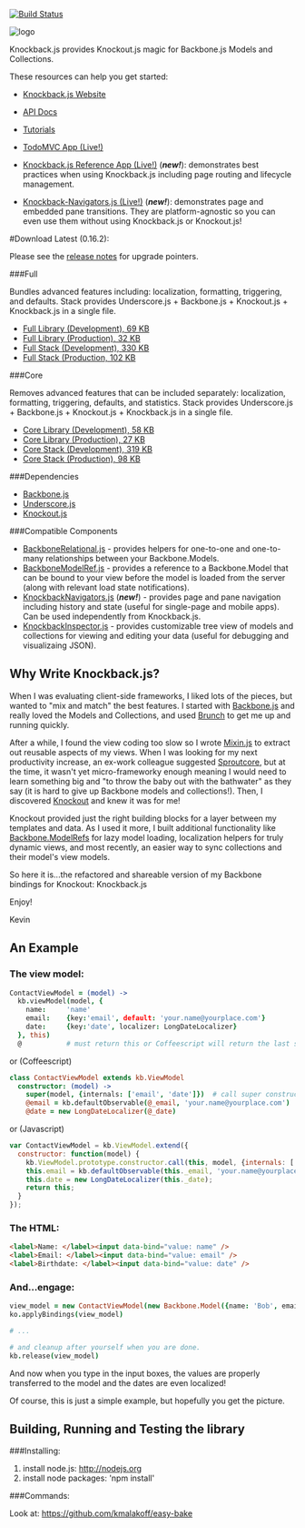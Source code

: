 [![Build Status](https://secure.travis-ci.org/kmalakoff/knockback.png)](http://travis-ci.org/kmalakoff/knockback)

![logo](https://github.com/kmalakoff/knockback/raw/master/media/logo.png)

Knockback.js provides Knockout.js magic for Backbone.js Models and Collections.

These resources can help you get started:

* [Knockback.js Website](http://kmalakoff.github.com/knockback/)

* [API Docs](http://kmalakoff.github.com/knockback/doc/index.html)

* [Tutorials](http://kmalakoff.github.com/knockback/tutorials_introduction.html)

* [TodoMVC App (Live!)](http://kmalakoff.github.com/knockback-todos-app/)

* [Knockback.js Reference App (Live!)](http://kmalakoff.github.com/knockback-reference-app/) (***new!***): demonstrates best practices when using Knockback.js including page routing and lifecycle management.

* [Knockback-Navigators.js (Live!)](http://kmalakoff.github.com/knockback-navigators) (***new!***): demonstrates page and embedded pane transitions. They are platform-agnostic so you can even use them without using Knockback.js or Knockout.js!


#Download Latest (0.16.2):

Please see the [release notes](https://github.com/kmalakoff/knockback/wiki/Release-Notes) for upgrade pointers.

###Full

Bundles advanced features including: localization, formatting, triggering, and defaults. Stack provides Underscore.js + Backbone.js + Knockout.js + Knockback.js in a single file.

* [Full Library (Development), 69 KB](https://raw.github.com/kmalakoff/knockback/0.16.2/knockback.js)
* [Full Library (Production), 32 KB](https://raw.github.com/kmalakoff/knockback/0.16.2/knockback.min.js)
* [Full Stack (Development), 330 KB](https://raw.github.com/kmalakoff/knockback/0.16.2/knockback-full-stack.js)
* [Full Stack (Production, 102 KB](https://raw.github.com/kmalakoff/knockback/0.16.2/knockback-full-stack.min.js)

###Core

Removes advanced features that can be included separately: localization, formatting, triggering, defaults, and statistics. Stack provides Underscore.js + Backbone.js + Knockout.js + Knockback.js in a single file.

* [Core Library (Development), 58 KB](https://raw.github.com/kmalakoff/knockback/0.16.2/knockback-core.js)
* [Core Library (Production), 27 KB](https://raw.github.com/kmalakoff/knockback/0.16.2/knockback-core.min.js)
* [Core Stack (Development), 319 KB](https://raw.github.com/kmalakoff/knockback/0.16.2/knockback-core-stack.js)
* [Core Stack (Production), 98 KB](https://raw.github.com/kmalakoff/knockback/0.16.2/knockback-core-stack.min.js)

###Dependencies

* [Backbone.js](http://backbonejs.org/)
* [Underscore.js](http://underscorejs.org/)
* [Knockout.js](http://knockoutjs.com/)

###Compatible Components

* [BackboneRelational.js](https://github.com/PaulUithol/Backbone-relational/) - provides helpers for one-to-one and one-to-many relationships between your Backbone.Models.
* [BackboneModelRef.js](https://github.com/kmalakoff/backbone-modelref/) - provides a reference to a Backbone.Model that can be bound to your view before the model is loaded from the server (along with relevant load state notifications).
* [KnockbackNavigators.js](https://github.com/kmalakoff/knockback-navigators/) (***new!***) - provides page and pane navigation including history and state (useful for single-page and mobile apps). Can be used independently from Knockback.js.
* [KnockbackInspector.js](https://github.com/kmalakoff/knockback-inspector/) - provides customizable tree view of models and collections for viewing and editing your data (useful for debugging and visualizaing JSON).


Why Write Knockback.js?
-----------------------

When I was evaluating client-side frameworks, I liked lots of the pieces, but wanted to "mix and match" the best features. I started with [Backbone.js](http://documentcloud.github.com/backbone/) and really loved the Models and Collections, and used [Brunch](http://brunch.io/) to get me up and running quickly.

After a while, I found the view coding too slow so I wrote [Mixin.js](https://github.com/kmalakoff/mixin) to extract out reusable aspects of my views. When I was looking for my next productivity increase, an ex-work colleague suggested [Sproutcore](http://www.sproutcore.com/), but at the time, it wasn't yet micro-frameworky enough meaning I would need to learn something big and "to throw the baby out with the bathwater" as they say (it is hard to give up Backbone models and collections!). Then, I discovered [Knockout](http://knockoutjs.com/) and knew it was for me!

Knockout provided just the right building blocks for a layer between my templates and data. As I used it more, I built additional functionality like [Backbone.ModelRefs](https://github.com/kmalakoff/backbone-modelref) for lazy model loading, localization helpers for truly dynamic views, and most recently, an easier way to sync collections and their model's view models.

So here it is...the refactored and shareable version of my Backbone bindings for Knockout: Knockback.js

Enjoy!

Kevin

An Example
----------

### The view model:

```coffeescript
ContactViewModel = (model) ->
  kb.viewModel(model, {
    name:     'name'
    email:    {key:'email', default: 'your.name@yourplace.com'}
    date:     {key:'date', localizer: LongDateLocalizer}
  }, this)
  @           # must return this or Coffeescript will return the last statement which is not what we want!
```

or (Coffeescript)

```coffeescript
class ContactViewModel extends kb.ViewModel
  constructor: (model) ->
    super(model, {internals: ['email', 'date']})  # call super constructor: @name, @_email, and @_date created in super from the model attributes
    @email = kb.defaultObservable(@_email, 'your.name@yourplace.com')
    @date = new LongDateLocalizer(@_date)
```

or (Javascript)

```javascript
var ContactViewModel = kb.ViewModel.extend({
  constructor: function(model) {
    kb.ViewModel.prototype.constructor.call(this, model, {internals: ['email', 'date']});   // call super constructor: @name, @_email, and @_date created in super from the model attributes
    this.email = kb.defaultObservable(this._email, 'your.name@yourplace.com');
    this.date = new LongDateLocalizer(this._date);
    return this;
  }
});
```

### The HTML:

```html
<label>Name: </label><input data-bind="value: name" />
<label>Email: </label><input data-bind="value: email" />
<label>Birthdate: </label><input data-bind="value: date" />
```

### And...engage:

```coffeescript
view_model = new ContactViewModel(new Backbone.Model({name: 'Bob', email: 'bob@bob.com', date: new Date()}))
ko.applyBindings(view_model)

# ...

# and cleanup after yourself when you are done.
kb.release(view_model)
```

And now when you type in the input boxes, the values are properly transferred to the model and the dates are even localized!

Of course, this is just a simple example, but hopefully you get the picture.



Building, Running and Testing the library
-----------------------

###Installing:

1. install node.js: http://nodejs.org
2. install node packages: 'npm install'

###Commands:

Look at: https://github.com/kmalakoff/easy-bake